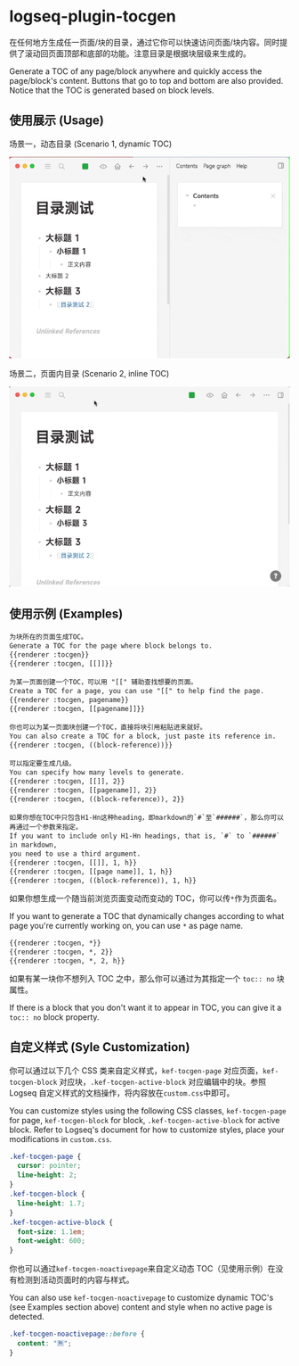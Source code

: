 # logseq-plugin-tocgen

在任何地方生成任一页面/块的目录，通过它你可以快速访问页面/块内容。同时提供了滚动回页面顶部和底部的功能。注意目录是根据块层级来生成的。

Generate a TOC of any page/block anywhere and quickly access the page/block's content. Buttons that go to top and bottom are also provided. Notice that the TOC is generated based on block levels.

## 使用展示 (Usage)

场景一，动态目录 (Scenario 1, dynamic TOC)

![demo](demo_dynamic_toc.gif)

场景二，页面内目录 (Scenario 2, inline TOC)

![demo](demo_inline_toc.gif)

## 使用示例 (Examples)

```
为块所在的页面生成TOC。
Generate a TOC for the page where block belongs to.
{{renderer :tocgen}}
{{renderer :tocgen, [[]]}}

为某一页面创建一个TOC，可以用 "[[" 辅助查找想要的页面。
Create a TOC for a page, you can use "[[" to help find the page.
{{renderer :tocgen, pagename}}
{{renderer :tocgen, [[pagename]]}}

你也可以为某一页面块创建一个TOC，直接将块引用粘贴进来就好。
You can also create a TOC for a block, just paste its reference in.
{{renderer :tocgen, ((block-reference))}}

可以指定要生成几级。
You can specify how many levels to generate.
{{renderer :tocgen, [[]], 2}}
{{renderer :tocgen, [[pagename]], 2}}
{{renderer :tocgen, ((block-reference)), 2}}

如果你想在TOC中只包含H1-Hn这种heading，即markdown的`#`至`######`，那么你可以再通过一个参数来指定。
If you want to include only H1-Hn headings, that is, `#` to `######` in markdown,
you need to use a third argument.
{{renderer :tocgen, [[]], 1, h}}
{{renderer :tocgen, [[page name]], 1, h}}
{{renderer :tocgen, ((block-reference)), 1, h}}
```

如果你想生成一个随当前浏览页面变动而变动的 TOC，你可以传`*`作为页面名。

If you want to generate a TOC that dynamically changes according to what page you're currently working on, you can use `*` as page name.

```
{{renderer :tocgen, *}}
{{renderer :tocgen, *, 2}}
{{renderer :tocgen, *, 2, h}}
```

如果有某一块你不想列入 TOC 之中，那么你可以通过为其指定一个 `toc:: no` 块属性。

If there is a block that you don't want it to appear in TOC, you can give it a `toc:: no` block property.

## 自定义样式 (Syle Customization)

你可以通过以下几个 CSS 类来自定义样式，`kef-tocgen-page` 对应页面，`kef-tocgen-block` 对应块，`.kef-tocgen-active-block` 对应编辑中的块。参照 Logseq 自定义样式的文档操作，将内容放在`custom.css`中即可。

You can customize styles using the following CSS classes, `kef-tocgen-page` for page, `kef-tocgen-block` for block, `.kef-tocgen-active-block` for active block. Refer to Logseq's document for how to customize styles, place your modifications in `custom.css`.

```css
.kef-tocgen-page {
  cursor: pointer;
  line-height: 2;
}
.kef-tocgen-block {
  line-height: 1.7;
}
.kef-tocgen-active-block {
  font-size: 1.1em;
  font-weight: 600;
}
```

你也可以通过`kef-tocgen-noactivepage`来自定义动态 TOC（见使用示例）在没有检测到活动页面时的内容与样式。

You can also use `kef-tocgen-noactivepage` to customize dynamic TOC's (see Examples section above) content and style when no active page is detected.

```css
.kef-tocgen-noactivepage::before {
  content: "🈚️";
}
```

